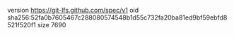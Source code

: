 version https://git-lfs.github.com/spec/v1
oid sha256:52fa0b7605467c288080574548b1d55c732fa20ba81ed9bf59ebfd8521f520f1
size 7690
